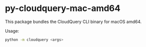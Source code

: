 # py-cloudquery-mac-amd64

This package bundles the CloudQuery CLI binary for macOS amd64.

Usage:

```sh
python -m cloudquery <args>
```
